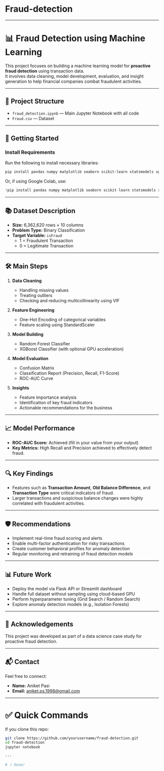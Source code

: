 # Fraud-detection


---

# 📊 Fraud Detection using Machine Learning

This project focuses on building a machine learning model for **proactive fraud detection** using transaction data.  
It involves data cleaning, model development, evaluation, and insight generation to help financial companies combat fraudulent activities.

---

## 📁 Project Structure

- `fraud_detection.ipynb` — Main Jupyter Notebook with all code
- `Fraud.csv` — Dataset 

---

## 🚀 Getting Started

### Install Requirements

Run the following to install necessary libraries:

```bash
pip install pandas numpy matplotlib seaborn scikit-learn statsmodels xgboost
```

Or, if using Google Colab, use:

```python
!pip install pandas numpy matplotlib seaborn scikit-learn statsmodels xgboost
```

---

## 📚 Dataset Description

- **Size:** 6,362,620 rows × 10 columns
- **Problem Type:** Binary Classification
- **Target Variable:** `isFraud`
  - 1 = Fraudulent Transaction
  - 0 = Legitimate Transaction

---

## 🛠️ Main Steps

1. **Data Cleaning**
   - Handling missing values
   - Treating outliers
   - Checking and reducing multicollinearity using VIF

2. **Feature Engineering**
   - One-Hot Encoding of categorical variables
   - Feature scaling using StandardScaler

3. **Model Building**
   - Random Forest Classifier
   - XGBoost Classifier (with optional GPU acceleration)

4. **Model Evaluation**
   - Confusion Matrix
   - Classification Report (Precision, Recall, F1-Score)
   - ROC-AUC Curve

5. **Insights**
   - Feature importance analysis
   - Identification of key fraud indicators
   - Actionable recommendations for the business

---

## 📈 Model Performance

- **ROC-AUC Score:** Achieved (fill in your value from your output)  
- **Key Metrics:** High Recall and Precision achieved to effectively detect fraud.

---

## 🔍 Key Findings

- Features such as **Transaction Amount**, **Old Balance Difference**, and **Transaction Type** were critical indicators of fraud.
- Larger transactions and suspicious balance changes were highly correlated with fraudulent activities.

---

## 🛡️ Recommendations

- Implement real-time fraud scoring and alerts
- Enable multi-factor authentication for risky transactions
- Create customer behavioral profiles for anomaly detection
- Regular monitoring and retraining of fraud detection models

---

## 📊 Future Work

- Deploy the model via Flask API or Streamlit dashboard
- Handle full dataset without sampling using cloud-based GPU
- Perform hyperparameter tuning (Grid Search / Random Search)
- Explore anomaly detection models (e.g., Isolation Forests)

---

## 🤝 Acknowledgements

This project was developed as part of a data science case study for proactive fraud detection.

---

## 📬 Contact

Feel free to connect:

- **Name:** Aniket Pasi
- **Email:** aniket.ps.1998@gmail.com

---

# ✅ Quick Commands

If you clone this repo:

```bash
git clone https://github.com/yourusername/fraud-detection.git
cd fraud-detection
jupyter notebook

---

# ⚡ Done!
